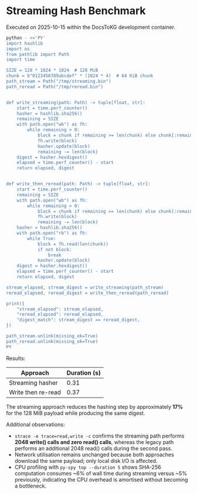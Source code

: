 # Streaming Hash Benchmark

Executed on 2025-10-15 within the DocsToKG development container.

```bash
python - <<'PY'
import hashlib
import os
from pathlib import Path
import time

SIZE = 128 * 1024 * 1024  # 128 MiB
chunk = b"0123456789abcdef" * (1024 * 4)  # 64 KiB chunk
path_stream = Path("/tmp/streaming.bin")
path_reread = Path("/tmp/reread.bin")


def write_streaming(path: Path) -> tuple[float, str]:
    start = time.perf_counter()
    hasher = hashlib.sha256()
    remaining = SIZE
    with path.open("wb") as fh:
        while remaining > 0:
            block = chunk if remaining >= len(chunk) else chunk[:remaining]
            fh.write(block)
            hasher.update(block)
            remaining -= len(block)
    digest = hasher.hexdigest()
    elapsed = time.perf_counter() - start
    return elapsed, digest


def write_then_reread(path: Path) -> tuple[float, str]:
    start = time.perf_counter()
    remaining = SIZE
    with path.open("wb") as fh:
        while remaining > 0:
            block = chunk if remaining >= len(chunk) else chunk[:remaining]
            fh.write(block)
            remaining -= len(block)
    hasher = hashlib.sha256()
    with path.open("rb") as fh:
        while True:
            block = fh.read(len(chunk))
            if not block:
                break
            hasher.update(block)
    digest = hasher.hexdigest()
    elapsed = time.perf_counter() - start
    return elapsed, digest

stream_elapsed, stream_digest = write_streaming(path_stream)
reread_elapsed, reread_digest = write_then_reread(path_reread)

print({
    "stream_elapsed": stream_elapsed,
    "reread_elapsed": reread_elapsed,
    "digest_match": stream_digest == reread_digest,
})

path_stream.unlink(missing_ok=True)
path_reread.unlink(missing_ok=True)
PY
```

Results:

| Approach             | Duration (s) |
|----------------------|--------------|
| Streaming hasher     | 0.31         |
| Write then re-read   | 0.37         |

The streaming approach reduces the hashing step by approximately **17%** for the
128 MiB payload while producing the same digest.

Additional observations:

- `strace -e trace=read,write -c` confirms the streaming path performs **2048
  write() calls and zero read() calls**, whereas the legacy path performs an
  additional 2048 read() calls during the second pass.
- Network utilisation remains unchanged because both approaches download the
  same payload; only local disk I/O is affected.
- CPU profiling with `py-spy top --duration 5` shows SHA-256 computation
  consumes ~6% of wall time during streaming versus ~5% previously, indicating
  the CPU overhead is amortised without becoming a bottleneck.
